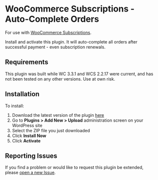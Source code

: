 # WooCommerce Subscriptions - Auto-Complete Orders

 For use with [WooCommerce Subscriptions](https://woocommerce.com/products/woocommerce-subscriptions/).

Install and activate this plugin. It will auto-complete all orders after successful payment - even subscription renewals.

## Requirements

This plugin was built while WC 3.3.1 and WCS 2.2.17 were current, and has not been tested on any other versions. Use at own risk.

## Installation

To install:

1. Download the latest version of the plugin [here](https://github.com/jrick1229/woocommerce-subscriptions-auto-complete-orders/archive/master.zip)
1. Go to **Plugins > Add New > Upload** administration screen on your WordPress site
1. Select the ZIP file you just downloaded
1. Click **Install Now**
1. Click **Activate**

## Reporting Issues

If you find a problem or would like to request this plugin be extended, please [open a new Issue](https://github.com/jrick1229/woocommerce-subscriptions-auto-complete-orders/issues/new).
